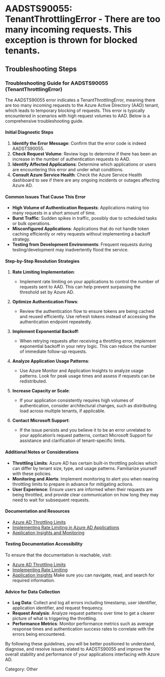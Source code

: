 # AADSTS90055: TenantThrottlingError - There are too many incoming requests. This exception is thrown for blocked tenants.


## Troubleshooting Steps
### Troubleshooting Guide for AADSTS90055 (TenantThrottlingError)

The AADSTS90055 error indicates a TenantThrottlingError, meaning there are too many incoming requests to the Azure Active Directory (AAD) tenant, which leads to temporary blocking of requests. This error is typically encountered in scenarios with high request volumes to AAD. Below is a comprehensive troubleshooting guide.

#### Initial Diagnostic Steps
1. **Identify the Error Message**: Confirm that the error code is indeed AADSTS90055.
2. **Check Request Volume**: Review logs to determine if there has been an increase in the number of authentication requests to AAD.
3. **Identify Affected Applications**: Determine which applications or users are encountering this error and under what conditions.
4. **Consult Azure Service Health**: Check the Azure Service Health dashboard to see if there are any ongoing incidents or outages affecting Azure AD.

#### Common Issues That Cause This Error
- **High Volume of Authentication Requests**: Applications making too many requests in a short amount of time.
- **Burst Traffic**: Sudden spikes in traffic, possibly due to scheduled tasks or bulk operations.
- **Misconfigured Applications**: Applications that do not handle token caching efficiently or retry requests without implementing a backoff strategy.
- **Testing from Development Environments**: Frequent requests during testing/development may inadvertently flood the service.

#### Step-by-Step Resolution Strategies

1. **Rate Limiting Implementation**:
   - Implement rate limiting on your applications to control the number of requests sent to AAD. This can help prevent surpassing the threshold set by Azure AD.

2. **Optimize Authentication Flows**:
   - Review the authentication flow to ensure tokens are being cached and reused efficiently. Use refresh tokens instead of accessing the authentication endpoint repeatedly.

3. **Implement Exponential Backoff**:
   - When retrying requests after receiving a throttling error, implement exponential backoff in your retry logic. This can reduce the number of immediate follow-up requests.

4. **Analyze Application Usage Patterns**:
   - Use Azure Monitor and Application Insights to analyze usage patterns. Look for peak usage times and assess if requests can be redistributed.

5. **Increase Capacity or Scale**:
   - If your application consistently requires high volumes of authentication, consider architectural changes, such as distributing load across multiple tenants, if applicable.

6. **Contact Microsoft Support**:
   - If the issue persists and you believe it to be an error unrelated to your application’s request patterns, contact Microsoft Support for assistance and clarification of tenant-specific limits.

#### Additional Notes or Considerations
- **Throttling Limits**: Azure AD has certain built-in throttling policies which can differ by tenant size, type, and usage patterns. Familiarize yourself with these policies.
- **Monitoring and Alerts**: Implement monitoring to alert you when nearing throttling limits to prepare in advance for mitigating actions.
- **User Experience**: Ensure users are informed when their requests are being throttled, and provide clear communication on how long they may need to wait for subsequent requests.

#### Documentation and Resources
- [Azure AD Throttling Limits](https://docs.microsoft.com/en-us/azure/active-directory/develop/access-tokens#how-to-troubleshoot-token-issues)
- [Implementing Rate Limiting in Azure AD Applications](https://docs.microsoft.com/en-us/azure/active-directory/develop/architecture-identity)
- [Application Insights and Monitoring](https://docs.microsoft.com/en-us/azure/monitoring/app-insights/)

#### Testing Documentation Accessibility
To ensure that the documentation is reachable, visit:
- [Azure AD Throttling Limits](https://docs.microsoft.com/en-us/azure/active-directory/develop/access-tokens#how-to-troubleshoot-token-issues)
- [Implementing Rate Limiting](https://docs.microsoft.com/en-us/azure/active-directory/develop/architecture-identity)
- [Application Insights](https://docs.microsoft.com/en-us/azure/monitoring/app-insights/)
Make sure you can navigate, read, and search for required information.

#### Advice for Data Collection
- **Log Data**: Collect and log all errors including timestamp, user identifier, application identifier, and request frequency.
- **Request Analysis**: Analyze request patterns over time to get a clearer picture of what is triggering the throttling.
- **Performance Metrics**: Monitor performance metrics such as average response times and authentication success rates to correlate with the errors being encountered.

By following these guidelines, you will be better positioned to understand, diagnose, and resolve issues related to AADSTS90055 and improve the overall stability and performance of your applications interfacing with Azure AD.

Category: Other